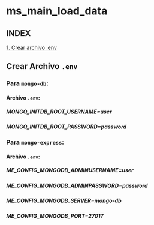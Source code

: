 # ms_main_load_data

## INDEX ##

[1. Crear archivo .env](#crear-archivo-.env)

## Crear Archivo ```.env``` ##

### Para ```mongo-db```:

#### Archivo ```.env```:
##### MONGO_INITDB_ROOT_USERNAME=user
##### MONGO_INITDB_ROOT_PASSWORD=password

### Para ```mongo-express```:

#### Archivo ```.env```:
##### ME_CONFIG_MONGODB_ADMINUSERNAME=user
##### ME_CONFIG_MONGODB_ADMINPASSWORD=password
##### ME_CONFIG_MONGODB_SERVER=mongo-db
##### ME_CONFIG_MONGODB_PORT=27017